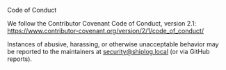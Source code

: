 Code of Conduct

We follow the Contributor Covenant Code of Conduct, version 2.1:
https://www.contributor-covenant.org/version/2/1/code_of_conduct/

Instances of abusive, harassing, or otherwise unacceptable behavior may be
reported to the maintainers at security@shiplog.local (or via GitHub reports).

